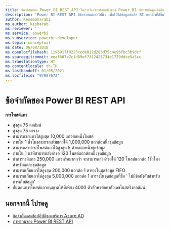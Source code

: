 ```yaml
---
title: ข้อจำกัดของ Power BI REST API ในการวิเคราะห์แบบฝังของ Power BI สำหรับข้อมูลเชิงลึก BI แบบฝังที่ดีขึ้น
description: 'Power BI REST API มีข้อจำกัดดังต่อไปนี้: เพื่อให้ได้ข้อมูลเชิงลึก BI แบบฝังที่ดีขึ้นโดยใช้การวิเคราะห์แบบฝังตัวของ Power BI'
author: KesemSharabi
ms.author: kesharab
ms.reviewer: ''
ms.service: powerbi
ms.subservice: powerbi-developer
ms.topic: conceptual
ms.date: 06/08/2018
ms.openlocfilehash: 1196917f0223ccde012d203d75c4e96fbc3b9dcf
ms.sourcegitcommit: eeaf607e7c1d89ef7312421731e1729ddce5a5cc
ms.translationtype: HT
ms.contentlocale: th-TH
ms.lasthandoff: 01/05/2021
ms.locfileid: "97887672"
---
```

# <a name="power-bi-rest-api-limitations"></a>ข้อจำกัดของ Power BI REST API  
  
**การโพสต์แถว**
  
* สูงสุด 75 คอลัมน์
* สูงสุด 75 ตาราง
* สามารถขอแถวได้สูงสุด 10,000 แถวต่อหนึ่งโพสต์  
* ภายใน 1 ชั่วโมงสามารถเพิ่มแถวได้ 1,000,000 แถวต่อหนึ่งชุดข้อมูล  
* สามารถส่งคำขอโพสต์แถวได้สูงสุด 5 คำขอต่อหนึ่งชุดข้อมูล  
* ภายใน 1 นาทีสามารถส่งคำขอ 120 โพสต์แถวต่อหนึ่งชุดข้อมูล
* ถ้าตารางมีแถว 250,000 แถวหรือมากกว่า จะสามารถส่งคำขอได้ 120 โพสต์แถวต่อ 1ชั่วโมงสำหรับแต่ละชุดข้อมูล
* สามารถเก็บแถวได้สูงสุด 200,000 แถวต่อ 1 ตารางในชุดข้อมูล FIFO
* สามารถเก็บแถวได้สูงสุด 5,000,000 แถวต่อ 1 ตารางในชุดข้อมูลที่ชื่อ ' ไม่มีข้อบังคับสำหรับการเก็บข้อมูล'  
* ขั้นตอนการโพสต์แถวอนุญาตให้มีเพียง 4000 ตัวอักษรต่อค่าตัวเลขในสตริงคอลัมน์
  
## <a name="see-also"></a>นอกจากนี้ โปรดดู

* [ข้อจำกัดและข้อปฏิบัติของบริการ Azure AD](/azure/active-directory/active-directory-service-limits-restrictions)   
* [ภาพรวมของ Power BI REST API](/rest/api/power-bi/)